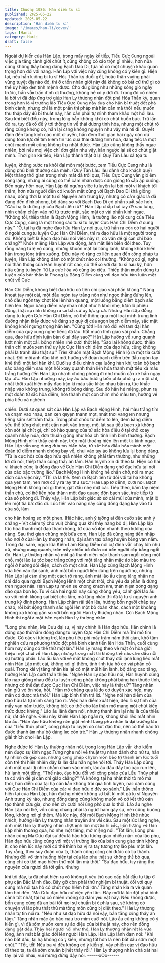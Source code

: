 ```yaml
---
title: Chương 1086: Hàn diễm tu sĩ
published: 2025-05-22
updated: 2025-05-22
description: 'Hàn diễm tu sĩ'
image: '/images/han-li/cover/'
tags: [HanLi]
category: HanLi
draft: false
---
```


Ngoài dự kiến của Hàn Lập, trong mấy ngày kế tiếp, Tiểu Cực
Cung ngoài việc gia tăng cảnh giới chút ít, cũng không có xáo trộn
gì nhiều, hơn nữa cũng không thấy bóng dáng Bạch Dao Di, tựa
hồ có một chuyện khác quan trọng hơn đối với nàng.
Hàn Lập với việc này cũng không có ý kiến gì.
Hiện tại, nếu hắn không bị tu sĩ Hóa Thần kỳ đuổi giết, hoặc thân
vướng phải vùng tuyệt địa nào đó, thì ở chốn nhân giới này đã
không có bất cứ thứ gì có thể uy hiếp đến tính mệnh được. Cho
dù giống như những sóng gió ngày trước, hắn vẫn trấn định dị
thường, không hề có ý dời đi.
Trong đó cố nhiên là bởi vì đã đáp ứng trợ giúp Hàn Ly thượng
nhân đột phá Hóa Thần kỳ, quan trọng hơn là vị trưởng lão Tiểu
Cực Cung này đưa cho hắn bí thuật đột phá bình cảnh, nhưng chỉ
là một phần thi pháp mà hắn cần mà thôi, nếu muốn thu thập đầy
đủ bí thuât này, hắn cần phải tự mình tham khảo một hồi lâu. Sau
khi biết điều này, trong lòng hắn không khỏi có chút buồn bực.
Trừ lần đó ra, tuy đã cố để ý tới thông tin về thái dương tinh hỏa,
nhưng một chút rõ ràng cũng không có, hắn lại càng không
nguyện như vậy mà rời đi.
Quyết định đến tàng kinh các một chuyến, hắn đem thời gian hai
ngày còn dư dùng toàn lực để tìm kiêm tin tức của thái dương
tinh hỏa, đáng tiếc là một chút manh mối cũng không thu nhặt
được.
Hàn Lập cũng không thấy ngạc nhiên, bởi nếu mọi việc chỉ đơn
giản như vậy, hắn ngược lại sẽ có chút giật mình.
Thời gian kế tiếp, Hàn Lập thành thật ở lại Quý Tân Lâu đả tọa tu

luyện, không bước ra khỏi đại môn một bước, xem Tiểu Cực
Cung như là động phủ bình thường của mình.
(Quý Tân Lâu: lầu dành cho khách quý)
Một tháng thới gian trong nháy mắt đã trôi qua, Tiểu Cực Cung
vẫn gió êm sóng lặng, nhưng ai cũng có thể cảm nhận được cơn
giông tố sắp ập xuống.
Đến ngày hôm nay, Hàn Lập đã ngưng việc tu luyện lại bởi một vị
khách tới thăm, hơn nữa người đến có khuôn mặt cùng với Bạch
Dao Di khá giống nhau, đồng thời là một tu sĩ Nguyên anh trung
kỳ, nhưng có cảm giác là đã đang đến đỉnh phong, bộ dáng so với
Bạch Dao Di có phần xuất sắc hơn.
"Các hạ là đường tỷ của Bạch tiên tử?"
Hàn Lập chấp hai tay để sau lưng, nhìn chằm chằm vào nử tử
trước mặt, sắc mặt có vài phần kinh ngạc.
"Không tồi, thiếp thân là Bạch Mộng Hinh, là trưởng lão nội cung
của Tiểu Cực Cung, cũng là một trong các tu sĩ tu luyện Cực Hàn
Chi Diễm ở cung này."
"Ồ, tại hạ đã nghe đạo hữu Hàn Ly nói qua, trừ hắn ra còn có hai
người ở ngoài cung tu luyện Cực Hàn Chi Diễm, thì ra đạo hữu là
một người trong đó. Không biết là Bạch đạo hữu nói việc này ra,
có vấn đề gì cần chỉ bảo chăng?"
Khóe miệng Hàn Lập vừa động, ánh mắt liền biến đổi theo.
Tuy rằng nàng tú lệ vô cùng, nhưng khuôn mặt lại băng lạnh,
không khỏi khiến hắn trong lòng trầm xuống. Điều này rõ ràng có
liên quan đến công pháp tu luyện, Hàn Lập không dám có một
chút nào coi thường.
"Không có gì, nghe nói thần thông của Hàn huynh rất cao, có thể
so với đại tu sĩ hậu kỳ, hơn nữa cũng tu luyện Tử La cực hỏa vô
cùng ảo diệu. Thiếp thân muốn dùng tu luyện của bản thân là
Phong Ly Băng Diễm cùng với đạo hữu bàn luận một chút về Cực

Hàn Chi Diễm, không biết đạo hữu có tiện chỉ giáo vài phần
không."
Nàng khoát tay một cái, một đầu ngón tay trắng nõn như ngọc
thẳng đứng lên, chỗ đầu ngón tay chợt lóe lên hàn quang, một
luồng băng diễm bạch sắc hiện lên. Ngọn băng diễm này nhàn
nhạt như là khói nhẹ, lượn lờ phiêu động, thật sự nhìn không ra
có bất cứ uy lực gì cả.
Nhưng Hàn Lập đồng dạng tu luyện Cực Hàn Chi Diễm, có thể
thông qua một loại minh trung linh đường nhận thấy được vẻ
đáng sợ quỷ dị của ngọn bạch diễm này, sắc mặt không khỏi
ngưng trọng hẳn lên.
"Cũng tốt! Hàn mỗ đối với tam đại hàn diễm của quý cung nghe
tiếng đã lâu. Rất muốn lĩnh giáo vài phần. Chẳng qua, đạo hữu
định luận bàn ở tại đây sao?"
Hàn Lập hướng về xung quanh lướt nhìn một cái, bỗng nhiên khẽ
cười thốt lên.
"Sao lại không được, thiếp thân chỉ muốn xem thử uy lực Cực
Hàn chi diễm của đạo hữu, cũng không phải là tranh đấu thật sự."
Trên khuôn mặt Bạch Mộng Hinh lộ ra một tia cười nhạt.
Đôi môi anh đào khẽ mở, hướng về đoàn bạch diễm trên đầu
ngón tay khẽ thổi một hơi hàn khí.
Dưới sự điều chỉnh của luồng hàn khí, toàn bộ bạch sắc băng
diễm sau một hồi xoay quanh thân liền hóa thành một tiểu xà màu
trắng hướng đến Hàn Lập nhanh chóng phóng đi như muốn cắn
xé hắn ngay lập tức.
Hàn Lập nhướng mày, tay áo bào hướng bốn phía phóng ra một
chỉ, nhất thời xuất hiện mấy đạo trận kì màu sắc khác nhau bắn
ra, tức khắc nhập vào không trung, không rõ bóng dáng.
Sau đó hắn hé miệng, phun ra một đoàn tử sắc hỏa diễm, hóa
thành một con chim nhỏ màu tím, hướng về phía tiểu xà nghênh

chiến.
Dưới sự quan sát của Hàn Lập và Bạch Mộng Hinh, hai màu
trắng tím va chạm vào nhau, đan xen quyện thành một, nhất thời
vang lên những tiếng sấm sét trầm thấp.
Trong phút chốc tử diễm to lên, đem băng diễm yếu thế từng chút
một cắn nuốt vào trong, một lát sau tiểu bạch xà không còn sót lại
chút gì, chỉ có hào quang của tử sắc hỏa điểu ở tại chỗ xoay
quanh nhảy múa, đơn thuần giống như hỏa chi tinh linh bình
thường.
Bạch Mộng Hinh nhìn thấy cảnh này, trên mặt thoáng hiện lên một
tia kinh ngạc.
Hàn Lập vẫn ung dung đưa tay biến hóa, tử sắc hỏa điểu hóa
thành một đoàn tử diễm nhanh chóng bay về, chui vào tay áo
không lưu lại bóng dáng.
"Tử la cực hỏa của đạo hữu quả nhiên không phải tầm thường,
như những lời đã nói, thiếp thân cũng thấy an tâm. Hàn huynh xin
đi theo ta. Hiện có hai vị khách cũng là đồng đạo về Cực Hàn Chi
Diễm đang chờ đạo hữu tại nơi của các bậc trưởng lão."
Bạch Mộng Hinh không hề chần chờ, nói ra mục đích của việc
này.
"Thì ra là thế. Xem ra Bạch tiên tử đối với tại hạ không quá yên
tâm, nên mới cố ý ra tay thử sức."
Hàn Lập lơ đễnh, cười nói.
Bạch Mộng Hinh không nói gì thêm, gật đầu nhẹ một cái. Tiếp
theo, bấm tay niệm thần chú, cơ thể liền hóa thành một đạo
quang độn bạch sắc, trực tiếp từ cửa sổ phóng đi.
Thấy vậy, Hàn Lập bất giác sờ sờ cái mũi của mình, mặt lộ lên
một tia bất đắc dĩ.
Lúc tiến vào nàng này cũng đồng dạng bay vào từ cửa sổ, làm

cho hắn hoảng sợ một phen.
(Hắc hắc, anh ý tưởng ai đến cướp sắc anh ý chăng – Vịt chém tý
cho vui)
Chẳng qua khi thấy nàng bỏ đi, Hàn Lập lập tức hóa thành một
đạo thanh hồng, từ cửa sổ độn nhanh theo hướng của nàng.
Sau thời gian chừng một bữa cơm, Hàn Lập đã cùng nàng tiến
nhập vào nơi ở của Hàn Ly thượng nhân, đại sảnh tạo bằng
huyền băng vạn năm.
Trong đại sảnh, ngọn lửa Kiềm Lam Băng Diễm nơi cự đỉnh vẫn
cháy lớn như cũ, nhưng xung quanh, trên mấy chiếc bồ đoàn có
bốn người xếp bằng ngồi đó.
Hàn Ly thượng nhân và một gã thanh niên mặc thanh sam ngồi
cùng một chỗ, một lão ẩu tóc bạc trắng cùng với một tăng nhân
mặc áo bào màu tro ngồi ở hướng đối diện, cách đó một chút.
Hàn Lập cùng Bạch Mộng Hinh vừa tiến vào đại sảnh, ánh mắt
bốn người liền dừng trên người họ, nhưng Hàn Lập lại cảm ứng
một cách rõ ràng, ánh mắt lão ẩu cùng tăng nhân nọ chỉ đảo qua
người Bạch Mộng Hinh một chút thôi, chủ yếu đa phần là dừng
trên người hắn.
Hàn Lập tự nhiên sẽ không khách khí, thần niệm đồng dạng đảo
qua bọn họ.
Tu vi của hai người này cũng không yếu, cảnh giới lão ẩu so với
mình không sai biệt cho lắm, mà tăng nhân thì đã là tu sĩ nguyên
anh trung kỳ đỉnh phong.
Hàn Lập chậm rãi tiến lên, hướng bốn người chắp tay chào, rồi
bất động thanh sắc ngồi lên một bồ đoàn khác, cách một khoảng
không xa không gần so với bốn người Hàn Ly thượng nhân.
Còn Bạch Mộng Hinh thì ngồi ở một bên cạnh Hàn Ly thượng
nhân.

"Long phu nhân, Ma Cưu đại sư, vị này chính là Hàn đạo hữu.
Hắn chính là đồng đạo thứ năm đồng dạng tu luyện Cực Hàn Chi
Diễm mà Thi mỗ tìm được. Có các vị tương trợ, lão phu tiêu phí
mấy trăm năm thời gian, khổ tâm nghiên cứu ra phương thức đột
phá bình cảnh tiến lên Hóa Thần, cuối cùng hôm nay cũng có thể
thử một lần."
Hàn Ly mang theo vẻ mặt ôn hòa giới thiệu một chút về Hàn Lập,
nhưng trong mắt thì không thể nào che dấu nỗi sự hương phấn.
Lão ẩu kia với vẻ mặt không chút thay đổi lạnh lùng liếc mắt nhìn
Hàn Lập một cái, không nói gì thêm, tính tình tựa hồ có vài phần
cổ quái. Trong khi vị tăng nhân kia lại có mặt mũi hiền lành, bộ
dáng cao tăng, hướng Hàn Lập cười thân thiện.
"Nghe Hàn Ly đạo hữu nói, Hàn huynh cùng lão nạp giống nhau
đều tu luyện công pháp không phải băng hàn thuộc tính, nhưng
có thể đạt được Cực Hàn Chi Diễm, việc này là thật ư?"
Tăng nhân vẫn giữ vẻ ôn hòa, hỏi.
"Hàn mỗ chẳng qua là do cơ duyên xảo hợp, may mắn có được
mà thôi."
Hàn Lập bình tĩnh trả lời.
"Nghe nói hàn diễm của đạo hữu là tự mình sáng tạo ra. Việc hàn
diễm xuất hiện, đều là sự tình của mấy vạn năm trước, không biết
có thể cho lão thân mở mang một chút kiến thức được không."
Lão ẩu lãnh đạm nói, nhưng thanh âm lại như là của thiếu nữ, rất
dễ nghe. Điều này khiến Hàn Lập ngẩn ra, không khỏi liếc mắt
nhìn lão ẩu.
"Hàn đạo hữu không nên giật mình! Long phu nhân là đại trưởng
lão của "Liễu thúy phái", công pháp tu luyện có chút đặc thù, nên
có thể bảo trì được thanh âm như bộ dáng lúc còn trẻ."
Hàn Ly thượng nhân nhanh chóng giải thích cho Hàn Lập.

Nghe được lời Hàn Ly thượng nhân nói, trong lòng Hàn Lập vẫn
khó kiềm nén được sự kinh ngạc.Từng nghe nói về thuật trụ nhan
dành cho nữ tu, hắn tự nhiên đã gặp qua, nhưng công pháp
chyên môn bảo trì thanh âm lúc tuổi còn trẻ thì hiển nhiên đây là
lần đầu hắn nghe nói tới.
Thấy Hàn Lập dùng ánh mắt quái dị nhìn chằm chằm vào mình,
lão ấu đầu đầy tóc bạc run lên, hừ lạnh một tiếng.
"Thế nào, đạo hữu đối với công pháp của Liễu Thúy phái ta có
vấn đề gì cần chỉ giáo chăng?"
"À không, tại hạ nhất thời tò mò mà thôi, hàn diễm của tại hạ căn
bẳn không trải qua tinh luyện, nào dám cùng với Cực Hàn Chi
Diễm của các vị đạo hữu ở đây so sánh."
Lấy thần thông hiện tại của Hàn Lập, hắn đương nhiên không sợ
bất kì một gã tu sĩ Nguyên Anh trung kỳ nào, nhưng đồng dạng
cũng không muốn vô cớ kết thù oán tạo thành cừu gia, cho nên
chỉ cười nói úng phó qua lo thôi.
Lão ẩu nghe Hàn Lập nói thế, vốn cũng chẳng phải là người ham
gây sự, nên cũng buông lỏng, không nói gì thêm.
Mà lúc này, đôi môi Bạch Mộng Hinh khẽ nhúc nhích, hướng Hàn
Ly thượng nhân truyền âm vài câu.
Sau một lúc lắng nghe, ánh mắt Hàn Ly thượng nhân chợt ánh
lên một tia hỉ sắc, liền hướng về Hàn Lập nhìn thoáng qua, ho
nhẹ một tiếng, mở miệng nói.
"Tốt lắm, Long phu nhân cùng Ma Cưu đại sư đều là hảo hữu
tương giao nhiều năm của lão phu, Hàn đạo hữu cũng cùng với
một vị trưởng lão của bản cung giao tình không ít, cho nên lúc này
mới có thể thỉnh ba vị ra tay tương trợ lão phu một lần. Tuy rằng,
theo suy đoán của ta, thành công công chỉ được có ba thành.
Nhưng đối với tình huống hiện tại của lão phu thật sự không thể
bỏ qua, cũng chi có thể mạo hiểm thử một lần mà thôi."
"Sư đạo hữu, tuy rằng thọ nguyên của ngươi đã tới gần. Nhưng

khi tới đây, ta đã phát hiện ra có không ít yêu thú cao cấp bắt đầu
tụ tập ở phụ cận Bắc Minh đảo. Bây giờ còn phải thử nghiệm bí
thuật, đối với quý cung mà nói tựa hồ có chút mạo hiểm hơi lớn."
Tăng nhân kia ra vẻ quan tâm hỏi đến.
"Ma Cưu đạo hữu cứ việc yên tâm. Đây mới là lúc đột phá bình
cảnh tốt nhất, tại hạ cố nhiên không sợ đám yêu vật này. Nếu
không được, bổn cung cũng đã an bài tốt mọi sự chuẩn bị ở phía
sau, sẽ không có chuyện vì lão phu thất thủ mà tông môn cũng bị
diệt theo."
Hàn Ly thượng nhân tự tin nói ra.
"Nếu như sư đạo hữu đã nói vậy, bần tăng cũng thấy an tâm."
Tăng nhân mặc áo bào màu tro mỉm cười nói.
Lão ẩu cũng không có ý kiến gì, vì đã sớm muốn xem sự ảo diệu
của bí thuật này, cho nên đồng dạng gật đầu.
Thấy hai người nói như thế, Hàn Ly thượng nhân rất là vừa lòng,
ánh mắt bất giác dời lên người Hàn Lập. Hàn Lập lãnh đạm nói:
"Khi nào bắt đầu, tại hạ không có ý kiến, nhưng tốt hơn là nên bắt
đầu sớm một chút."
"Tốt, tốt! Nếu ba vị đều không có ý kiến gì, vậy phiền các vị đạo
hữu đi theo ta, ta đã sớm chuẩn bị hết thảy rồi."
Hàn Ly thượng nhân chà xát hai tay lại với nhau, vui mừng đứng
dậy nói.
------oOo------
